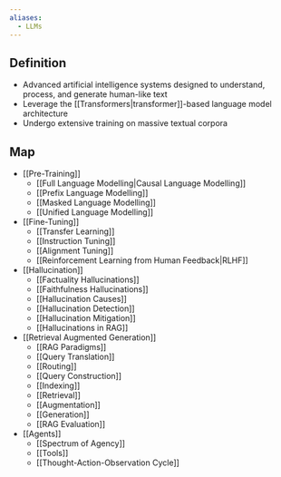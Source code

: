 ```yaml
---
aliases:
  - LLMs
---
```


## Definition

- Advanced artificial intelligence systems designed to understand, process, and generate human-like text
- Leverage the [[Transformers|transformer]]-based language model architecture
- Undergo extensive training on massive textual corpora


## Map

- [[Pre-Training]]
	- [[Full Language Modelling|Causal Language Modelling]]
	- [[Prefix Language Modelling]]
	- [[Masked Language Modelling]]
	- [[Unified Language Modelling]]
- [[Fine-Tuning]]
	- [[Transfer Learning]]
	- [[Instruction Tuning]]
	- [[Alignment Tuning]]
	- [[Reinforcement Learning from Human Feedback|RLHF]]
- [[Hallucination]]
	- [[Factuality Hallucinations]]
	- [[Faithfulness Hallucinations]]
	- [[Hallucination Causes]]
	- [[Hallucination Detection]]
	- [[Hallucination Mitigation]]
	- [[Hallucinations in RAG]]
- [[Retrieval Augmented Generation]]
	- [[RAG Paradigms]]
	- [[Query Translation]]
	- [[Routing]]
	- [[Query Construction]]
	- [[Indexing]]
	- [[Retrieval]]
	- [[Augmentation]]
	- [[Generation]]
	- [[RAG Evaluation]]
- [[Agents]]
	- [[Spectrum of Agency]]
	- [[Tools]]
	- [[Thought-Action-Observation Cycle]]
